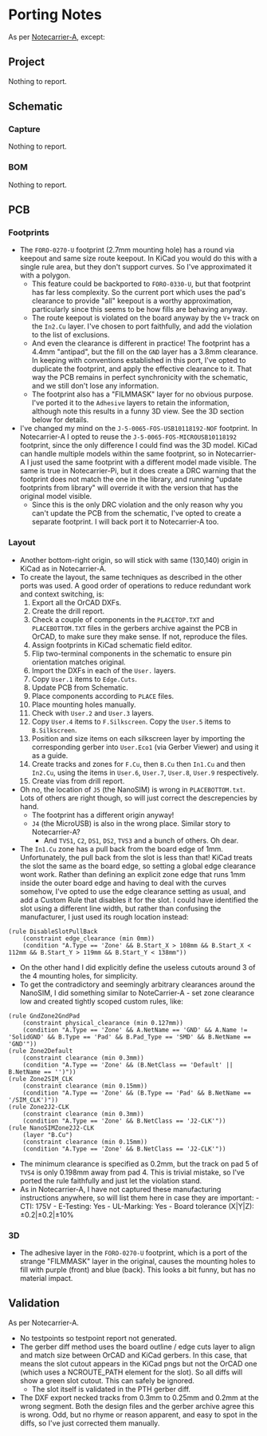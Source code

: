 # Porting Notes

As per [Notecarrier-A](../../../Notecarrier-B/KiCad_format/documentation/PortingNotes.md), except:

## Project

Nothing to report.

## Schematic

### Capture

Nothing to report.

### BOM

Nothing to report.

## PCB

### Footprints

- The `FORO-0270-U` footprint (2.7mm mounting hole) has a round via keepout and same size route keepout. In KiCad you would do this with a single rule area, but they don't support curves. So I've approximated it with a polygon.
	- This feature could be backported to `FORO-0330-U`, but that footprint has far less complexity. So the current port which uses the pad's clearance to provide "all" keepout is a worthy approximation, particularly since this seems to be how fills are behaving anyway.
	- The route keepout is violated on the board anyway by the `V+` track on the `In2.Cu` layer. I've chosen to port faithfully, and add the violation to the list of exclusions.
	- And even the clearance is different in practice! The footprint has a 4.4mm "antipad", but the fill on the `GND` layer has a 3.8mm clearance. In keeping with conventions established in this port, I've opted to duplicate the footprint, and apply the effective clearance to it. That way the PCB remains in perfect synchronicity with the schematic, and we still don't lose any information.
	- The footprint also has a "FILMMASK" layer for no obvious purpose. I've ported it to the `Adhesive` layers to retain the information, although note this results in a funny 3D view. See the 3D section below for details.
- I've changed my mind on the `J-5-0065-FOS-USB10118192-NOF` footprint. In Notecarrier-A I opted to reuse the `J-5-0065-FOS-MICROUSB10118192` footprint, since the only difference I could find was the 3D model. KiCad can handle multiple models within the same footprint, so in Notecarrier-A I just used the same footprint with a different model made visible. The same is true in Notecarrier-Pi, but it does create a DRC warning that the footprint does not match the one in the library, and running "update footprints from library" will override it with the version that has the original model visible.
	- Since this is the only DRC violation and the only reason why you can't update the PCB from the schematic, I've opted to create a separate footprint. I will back port it to Notecarrier-A too.


### Layout

- Another bottom-right origin, so will stick with same (130,140) origin in KiCad as in Notecarrier-A.
- To create the layout, the same techniques as described in the other ports was used. A good order of operations to reduce redundant work and context switching, is:
	1. Export all the OrCAD DXFs.
	1. Create the drill report.
	1. Check a couple of components in the `PLACETOP.TXT` and `PLACEBOTTOM.TXT` files in the gerbers archive against the PCB in OrCAD, to make sure they make sense. If not, reproduce the files.
	1. Assign footprints in KiCad schematic field editor.
	1. Flip two-terminal components in the schematic to ensure pin orientation matches original.
	1. Import the DXFs in each of the `User.` layers.
	1. Copy `User.1` items to `Edge.Cuts`.
	1. Update PCB from Schematic.
	1. Place components according to `PLACE` files.
	1. Place mounting holes manually.
	1. Check with `User.2` and `User.3` layers.
	1. Copy `User.4` items to `F.Silkscreen`. Copy the `User.5` items to `B.Silkscreen`.
	1. Position and size items on each silkscreen layer by importing the corresponding gerber into `User.Eco1` (via Gerber Viewer) and using it as a guide.
	1. Create tracks and zones for `F.Cu`, then `B.Cu` then `In1.Cu` and then `In2.Cu`, using the items in `User.6`, `User.7`, `User.8`, `User.9` respectively.
	1. Create vias from drill report.
- Oh no, the location of `J5` (the NanoSIM) is wrong in `PLACEBOTTOM.txt`. Lots of others are right though, so will just correct the descrepencies by hand.
	- The footprint has a different origin anyway!
	- `J4` (the MicroUSB) is also in the wrong place. Similar story to Notecarrier-A?
		- And `TVS1`, `C2`, `DS1`, `DS2`, `TVS3` and a bunch of others. Oh dear.
- The `In1.Cu` zone has a pull back from the board edge of 1mm. Unfortunately, the pull back from the slot is less than that! KiCad treats the slot the same as the board edge, so setting a global edge clearance wont work. Rather than defining an explicit zone edge that runs 1mm inside the outer board edge and having to deal with the curves somehow, I've opted to use the edge clearance setting as usual, and add a Custom Rule that disables it for the slot. I could have identified the slot using a different line width, but rather than confusing the manufacturer, I just used its rough location instead:

```
(rule DisableSlotPullBack
	(constraint edge_clearance (min 0mm))
	(condition "A.Type == 'Zone' && B.Start_X > 108mm && B.Start_X < 112mm && B.Start_Y > 119mm && B.Start_Y < 138mm"))
```

- On the other hand I did explicitly define the useless cutouts around 3 of the 4 mounting holes, for simplicity.
- To get the contradictory and seemingly arbitrary clearances around the NanoSIM, I did something similar to NoteCarrier-A - set zone clearance low and created tightly scoped custom rules, like:

```
(rule GndZone2GndPad
	(constraint physical_clearance (min 0.127mm))
	(condition "A.Type == 'Zone' && A.NetName == 'GND' && A.Name != 'SolidGND' && B.Type == 'Pad' && B.Pad_Type == 'SMD' && B.NetName == 'GND'"))
(rule Zone2Default
	(constraint clearance (min 0.3mm))
	(condition "A.Type == 'Zone' && (B.NetClass == 'Default' || B.NetName == '')"))
(rule Zone2SIM_CLK
	(constraint clearance (min 0.15mm))
	(condition "A.Type == 'Zone' && (B.Type == 'Pad' && B.NetName == '/SIM_CLK')"))
(rule Zone2J2-CLK
	(constraint clearance (min 0.3mm))
	(condition "A.Type == 'Zone' && B.NetClass == 'J2-CLK'"))
(rule NanoSIMZone2J2-CLK
	(layer "B.Cu")
	(constraint clearance (min 0.15mm))
	(condition "A.Type == 'Zone' && B.NetClass == 'J2-CLK'"))
```

- The minimum clearance is specified as 0.2mm, but the track on pad 5 of `TVS4` is only 0.198mm away from pad 4. This is trivial mistake, so I've ported the rule faithfully and just let the violation stand.
- As in Notecarrier-A, I have not captured these manufacturing instructions anywhere, so will list them here in case they are important:
		- CTI: 175V
		- E-Testing: Yes
		- UL-Marking: Yes
		- Board tolerance (X|Y|Z): ±0.2|±0.2|±10%

### 3D

- The adhesive layer in the `FORO-0270-U` footprint, which is a port of the strange "FILMMASK" layer in the original, causes the mounting holes to fill with purple (front) and blue (back). This looks a bit funny, but has no material impact.


## Validation

As per Notecarrier-A.

- No testpoints so testpoint report not generated.
- The gerber diff method uses the board outline / edge cuts layer to align and match size between OrCAD and KiCad gerbers. In this case, that means the slot cutout appears in the KiCad pngs but not the OrCAD one (which uses a NCROUTE_PATH element for the slot). So all diffs will show a green slot cutout. This can safely be ignored.
	- The slot itself is validated in the PTH gerber diff.
- The DXF export necked tracks from 0.3mm to 0.25mm and 0.2mm at the wrong segment. Both the design files and the gerber archive agree this is wrong. Odd, but no rhyme or reason apparent, and easy to spot in the diffs, so I've just corrected them manually.

